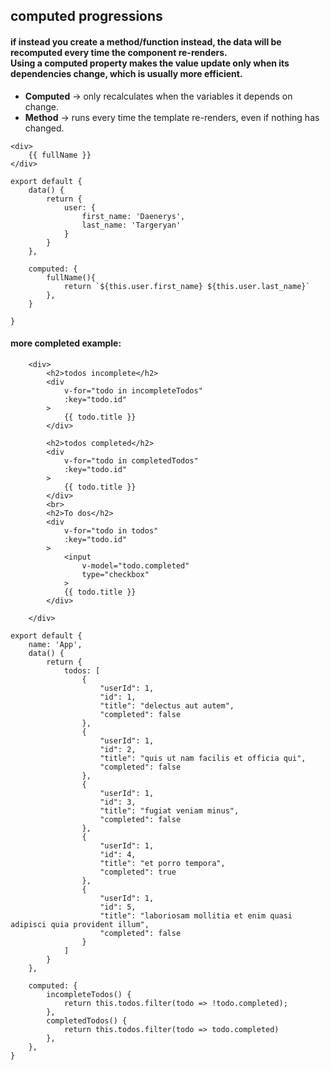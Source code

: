 ## computed progressions 
#### if instead you create a method/function instead, the data will be recomputed every time the component re-renders. <br> Using a computed property makes the value update only when its dependencies change, which is usually more efficient.

- **Computed** → only recalculates when the variables it depends on change.
- **Method** → runs every time the template re-renders, even if nothing has changed.

```
<div>
	{{ fullName }}
</div>
```
```
export default {
	data() {
		return {
			user: {
				first_name: 'Daenerys',
				last_name: 'Targeryan'
			}
		}
	},
	
	computed: {
		fullName(){
			return `${this.user.first_name} ${this.user.last_name}`
		},
	}
	
}
```
#### more completed example:
```
    <div>
        <h2>todos incomplete</h2>
        <div
            v-for="todo in incompleteTodos"
            :key="todo.id"
        >
            {{ todo.title }}
        </div>

        <h2>todos completed</h2>
        <div
            v-for="todo in completedTodos"
            :key="todo.id"
        >
            {{ todo.title }}
        </div>
        <br>
        <h2>To dos</h2>
        <div
            v-for="todo in todos"
            :key="todo.id"
        >
            <input
                v-model="todo.completed"
                type="checkbox"
            >
            {{ todo.title }}
        </div>

    </div>
```
```
export default {
    name: 'App',
    data() {
        return {
            todos: [
                {
                    "userId": 1,
                    "id": 1,
                    "title": "delectus aut autem",
                    "completed": false
                },
                {
                    "userId": 1,
                    "id": 2,
                    "title": "quis ut nam facilis et officia qui",
                    "completed": false
                },
                {
                    "userId": 1,
                    "id": 3,
                    "title": "fugiat veniam minus",
                    "completed": false
                },
                {
                    "userId": 1,
                    "id": 4,
                    "title": "et porro tempora",
                    "completed": true
                },
                {
                    "userId": 1,
                    "id": 5,
                    "title": "laboriosam mollitia et enim quasi adipisci quia provident illum",
                    "completed": false
                }
            ]
        }
    },

    computed: {
        incompleteTodos() {
            return this.todos.filter(todo => !todo.completed);
        },
        completedTodos() {
            return this.todos.filter(todo => todo.completed)
        },
    },
}
```